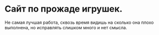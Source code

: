 # Сайт по прожаде игрушек.

Не самая лучшая работа, сквозь время видишь на сколько она плохо выполнена, но исправлять слишком много и нет смысла.
